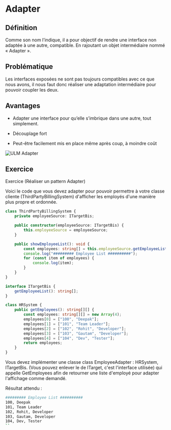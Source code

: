 # Adapter

## Définition

Comme son nom l’indique, il a pour objectif de rendre une interface non adaptée à une autre, compatible. En rajoutant un objet intermédiaire nommé « Adapter ».

## Problématique

Les interfaces exposées ne sont pas toujours compatibles avec ce que nous avons, il nous faut donc réaliser une adaptation intermédiaire pour pouvoir coupler les deux. 

## Avantages

- Adapter une interface pour qu’elle s’imbrique dans une autre, tout simplement.
 
- Découplage fort
 
- Peut-être facilement mis en place même après coup, à moindre coût

![ULM Adapter](https://raw.githubusercontent.com/kbrdn1/Design-Patterns-TS/main/assets/ULM-Adapter.png)

## Exercice
Exercice (Réaliser un pattern Adapter)

Voici le code que vous devez adapter pour pouvoir permettre à votre classe cliente (ThirdPartyBillingSystem) d'afficher les employés d'une manière plus propre et ordonnée. 

```typescript
class ThirdPartyBillingSystem {
    private employeeSource: ITargetBis;

    public constructor(employeeSource: ITargetBis) {
        this.employeeSource = employeeSource;
    }

    public showEmployeeList(): void {
        const employees: string[] = this.employeeSource.getEmployeeList();
        console.log("######### Employee List ##########");
        for (const item of employees) {
            console.log(item);
        }
    }
}

interface ITargetBis {
    getEmployeeList(): string[];
}

class HRSystem {
    public getEmployees(): string[][] {
        const employees: string[][] = new Array(4);
        employees[0] = ["100", "Deepak"];
        employees[1] = ["101", "Team Leader"];
        employees[2] = ["102", "Rohit", "Developer"];
        employees[3] = ["103", "Gautam", "Developer"];
        employees[4] = ["104", "Dev", "Tester"];
        return employees;
    }
}
```

Vous devez implémenter une classe
class EmployeeAdapter : HRSystem, ITargetBis.
(Vous pouvez enlever le de ITarget, c'est l'interface utilisée) qui appelle GetEmployees afin de retourner une liste d'employé pour adapter l'affichage comme demandé.

Résultat attendu :
```bash
######### Employee List ##########
100, Deepak
101, Team Leader
102, Rohit, Developer
103, Gautam, Developer
104, Dev, Tester
``
